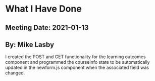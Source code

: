 # What I Have Done
## Meeting Date: 2021-01-13
## By: Mike Lasby

I created the POST and GET functionality for the learning outcomes component and programmed the courseInfo state to be automatically updated in the newform.js component when the associated field was changed. 
